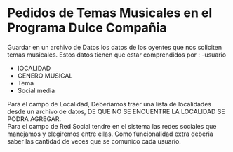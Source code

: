 # Pedidos de Temas Musicales en el Programa Dulce Compañia
Guardar en un archivo de Datos  los  datos de los  oyentes que nos soliciten  temas musicales.  Estos datos tienen que estar comprendidos por : -usuario
- lOCALIDAD 
- GENERO MUSICAL 
-   Tema
-  Social media  


Para el campo de Localidad,  Deberiamos traer una lista de localidades  desde un archivo de datos, DE QUE NO SE ENCUENTRE LA LOCALIDAD  SE PODRA AGREGAR.  
Para el campo de Red Social  tendre en el sistema las redes sociales que manejamos  y elegiremos entre ellas.
Como funcionalidad extra deberia saber las  cantidad de veces que se comunico cada usuario.
